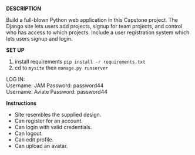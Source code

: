 **DESCRIPTION**<br />

Build a full-blown Python web application in this Capstone project. The Django site lets users add projects, signup for team projects, and control who has access to which projects. Include a user registration system which lets users signup and login.

**SET UP** <br/>
1. install requirements ```pip install -r requirements.txt```
2. cd to ```mysite``` then ```manage.py runserver```

LOG IN: <br/>
Username: JAM Password: password44 <br/>
Username: Aviate  Password: password44 <br/>

**Instructions**<br />
- Site resembles the supplied design.
- Can register for an account.
- Can login with valid credentials.
- Can logout.
- Can edit profile.
- Can upload an avatar.




